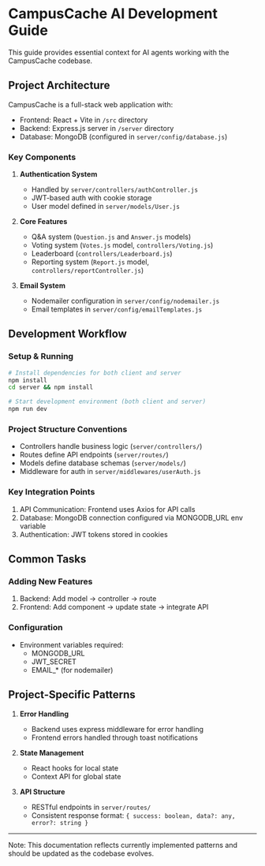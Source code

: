 # CampusCache AI Development Guide

This guide provides essential context for AI agents working with the CampusCache codebase.

## Project Architecture

CampusCache is a full-stack web application with:

- Frontend: React + Vite in `/src` directory
- Backend: Express.js server in `/server` directory
- Database: MongoDB (configured in `server/config/database.js`)

### Key Components

1. **Authentication System**

   - Handled by `server/controllers/authController.js`
   - JWT-based auth with cookie storage
   - User model defined in `server/models/User.js`

2. **Core Features**

   - Q&A system (`Question.js` and `Answer.js` models)
   - Voting system (`Votes.js` model, `controllers/Voting.js`)
   - Leaderboard (`controllers/Leaderboard.js`)
   - Reporting system (`Report.js` model, `controllers/reportController.js`)

3. **Email System**
   - Nodemailer configuration in `server/config/nodemailer.js`
   - Email templates in `server/config/emailTemplates.js`

## Development Workflow

### Setup & Running

```bash
# Install dependencies for both client and server
npm install
cd server && npm install

# Start development environment (both client and server)
npm run dev
```

### Project Structure Conventions

- Controllers handle business logic (`server/controllers/`)
- Routes define API endpoints (`server/routes/`)
- Models define database schemas (`server/models/`)
- Middleware for auth in `server/middlewares/userAuth.js`

### Key Integration Points

1. API Communication: Frontend uses Axios for API calls
2. Database: MongoDB connection configured via MONGODB_URL env variable
3. Authentication: JWT tokens stored in cookies

## Common Tasks

### Adding New Features

1. Backend: Add model → controller → route
2. Frontend: Add component → update state → integrate API

### Configuration

- Environment variables required:
  - MONGODB_URL
  - JWT_SECRET
  - EMAIL\_\* (for nodemailer)

## Project-Specific Patterns

1. **Error Handling**

   - Backend uses express middleware for error handling
   - Frontend errors handled through toast notifications

2. **State Management**

   - React hooks for local state
   - Context API for global state

3. **API Structure**
   - RESTful endpoints in `server/routes/`
   - Consistent response format: `{ success: boolean, data?: any, error?: string }`

---

Note: This documentation reflects currently implemented patterns and should be updated as the codebase evolves.

